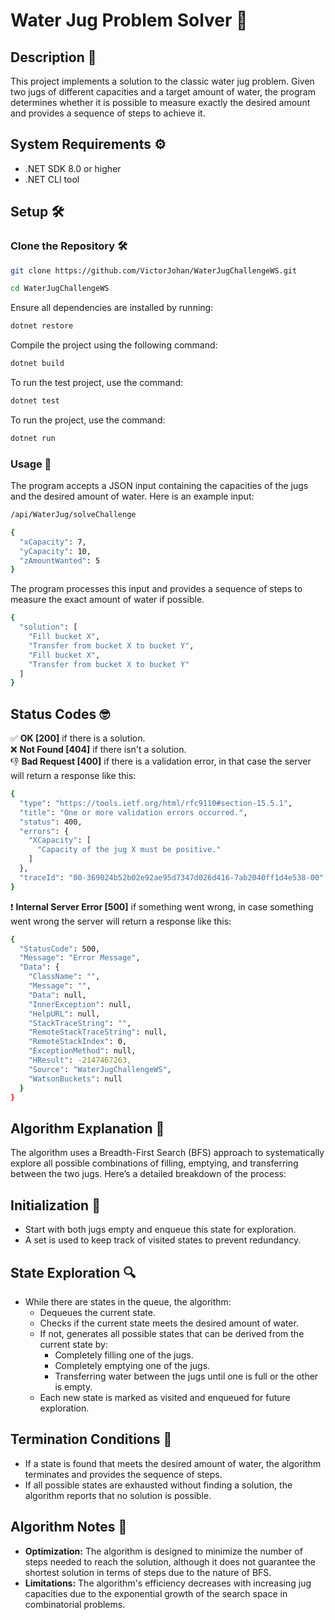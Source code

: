 # Water Jug Problem Solver 🧩

## Description 📝

This project implements a solution to the classic water jug problem. Given two jugs of different capacities and a target amount of water, the program determines whether it is possible to measure exactly the desired amount and provides a sequence of steps to achieve it.

## System Requirements ⚙️

- .NET SDK 8.0 or higher
- .NET CLI tool

## Setup 🛠️

### Clone the Repository 🛠️
```bash
git clone https://github.com/VictorJohan/WaterJugChallengeWS.git

cd WaterJugChallengeWS
```
Ensure all dependencies are installed by running:
```bash
dotnet restore
```
Compile the project using the following command:

```bash
dotnet build
```
To run the test project, use the command:
```bash
dotnet test
```
To run the project, use the command:
```bash
dotnet run
```
### Usage 📖

The program accepts a JSON input containing the capacities of the jugs and the desired amount of water. Here is an example input:

```bash
/api/WaterJug/solveChallenge
```

```bash
{
  "xCapacity": 7,
  "yCapacity": 10,
  "zAmountWanted": 5
}
```
The program processes this input and provides a sequence of steps to measure the exact amount of water if possible.

```bash
{
  "solution": [
    "Fill bucket X",
    "Transfer from bucket X to bucket Y",
    "Fill bucket X",
    "Transfer from bucket X to bucket Y"
  ]
}
```
## Status Codes 🤓
✅ <b>OK [200]</b> if there is a solution.<br>
❌ <b>Not Found [404]</b> if there isn't a solution.<br>
👎 <b>Bad Request [400]</b> if there is a validation error, in that case the server will return a response like this:
```bash
{
  "type": "https://tools.ietf.org/html/rfc9110#section-15.5.1",
  "title": "One or more validation errors occurred.",
  "status": 400,
  "errors": {
    "XCapacity": [
      "Capacity of the jug X must be positive."
    ]
  },
  "traceId": "00-369024b52b02e92ae95d7347d026d416-7ab2040ff1d4e538-00"
}
```
❗ <b>Internal Server Error [500]</b> if something went wrong, in case something went wrong the server will return a response like this:
```bash
{
  "StatusCode": 500,
  "Message": "Error Message",
  "Data": {
    "ClassName": "",
    "Message": "",
    "Data": null,
    "InnerException": null,
    "HelpURL": null,
    "StackTraceString": "",
    "RemoteStackTraceString": null,
    "RemoteStackIndex": 0,
    "ExceptionMethod": null,
    "HResult": -2147467263,
    "Source": "WaterJugChallengeWS",
    "WatsonBuckets": null
  }
}
```


## Algorithm Explanation 🧠

The algorithm uses a Breadth-First Search (BFS) approach to systematically explore all possible combinations of filling, emptying, and transferring between the two jugs. Here’s a detailed breakdown of the process:

## Initialization 🚀

* Start with both jugs empty and enqueue this state for exploration.
* A set is used to keep track of visited states to prevent redundancy.

## State Exploration 🔍

* While there are states in the queue, the algorithm:
  * Dequeues the current state.
  * Checks if the current state meets the desired amount of water.
  * If not, generates all possible states that can be derived from the current state by:
      * Completely filling one of the jugs.
      * Completely emptying one of the jugs.
      * Transferring water between the jugs until one is full or the other is empty.
  * Each new state is marked as visited and enqueued for future exploration.
  
## Termination Conditions 📜
* If a state is found that meets the desired amount of water, the algorithm terminates and provides the sequence of steps.
* If all possible states are exhausted without finding a solution, the algorithm reports that no solution is possible.
  
## Algorithm Notes 🦿
* <b>Optimization:</b> The algorithm is designed to minimize the number of steps needed to reach the solution, although it does not guarantee the shortest solution in terms of steps due to the nature of BFS.
* <b>Limitations:</b> The algorithm's efficiency decreases with increasing jug capacities due to the exponential growth of the search space in combinatorial problems.
